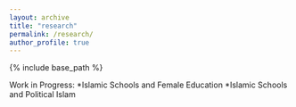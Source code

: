 ```yaml
---
layout: archive
title: "research"
permalink: /research/
author_profile: true
---
```


{% include base_path %}

Work in Progress:
*Islamic Schools and Female Education
*Islamic Schools and Political Islam
